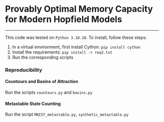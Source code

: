 # Provably Optimal Memory Capacity for Modern Hopfield Models

----------

This code was tested on `Python 3.10.10`. To install, follow these steps:

1. In a virtual environment, first install Cython: `pip install cython`
2. Install the requirements: `pip install -r req2.txt`
3. Run the corresponding scripts

### Reproducibility
<!-- #### MNIST MIL
Run the script `MNIST_bags.py` with the desired parameters (nomenclature can be found in the beginning of the script)

#### Benchmarks MIL

Download and upzip the dataset

```bash
$ wget http://www.cs.columbia.edu/~andrews/mil/data/MIL-Data-2002-Musk-Corel-Trec9-MATLAB.tgz 
```

Run the script `MIL_Data_2002.py` with the desired parameters (nomenclature can be found in the beginning of the script) -->

#### Countours and Basins of Attraction
Run the scripts `countours.py` and `basins.py` 

#### Metastable State Counting
Run the script `MNIST_metastable.py`, `synthetic_metastable.py`
